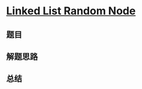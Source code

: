 # [Linked List Random Node](https://leetcode.com/problems/linked-list-random-node/)

## 题目


## 解题思路


## 总结


